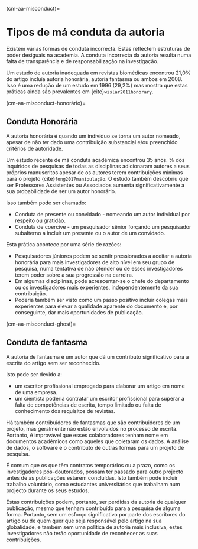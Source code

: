 (cm-aa-misconduct)=
# Tipos de má conduta da autoria

Existem várias formas de conduta incorrecta. Estas reflectem estruturas de poder desiguais na academia. A conduta incorrecta da autoria resulta numa falta de transparência e de responsabilização na investigação.

Um estudo de autoria inadequada em revistas biomédicas encontrou 21,0% do artigo incluía autoria honorária, autoria fantasma ou ambos em 2008. Isso é uma redução de um estudo em 1996 (29,2%) mas mostra que estas práticas ainda são prevalentes em {cite}`wislar2011honorary`.

(cm-aa-misconduct-honorário)=
## Conduta Honorária
A autoria honorária é quando um indivíduo se torna um autor nomeado, apesar de não ter dado uma contribuição substancial e/ou preenchido critérios de autoridade.

Um estudo recente de má conduta académica encontrou 35 anos. % dos inquiridos de pesquisas de todas as disciplinas adicionaram autores a seus próprios manuscritos apesar de os autores terem contribuições mínimas para o projeto {cite}`fong2017manipulação`. O estudo também descobriu que ser Professores Assistentes ou Associados aumenta significativamente a sua probabilidade de ser um autor honorário.

Isso também pode ser chamado:
* Conduta de presente ou convidado - nomeando um autor individual por respeito ou gratidão.
* Conduta de coercive - um pesquisador sênior forçando um pesquisador subalterno a incluir um presente ou o autor de um convidado.

Esta prática acontece por uma série de razões:
* Pesquisadores júniores podem se sentir pressionados a aceitar a autoria honorária para mais investigadores de alto nível em seu grupo de pesquisa, numa tentativa de não ofender ou de esses investigadores terem poder sobre a sua progressão na carreira.
* Em algumas disciplinas, pode acrescentar-se o chefe do departamento ou os investigadores mais experientes, independentemente da sua contribuição.
* Poderia também ser visto como um passo positivo incluir colegas mais experientes para elevar a qualidade aparente do documento e, por conseguinte, dar mais oportunidades de publicação.

(cm-aa-misconduct-ghost)=
## Conduta de fantasma
A autoria de fantasma é um autor que dá um contributo significativo para a escrita do artigo sem ser reconhecido.

Isto pode ser devido a:
* um escritor profissional empregado para elaborar um artigo em nome de uma empresa.
* um cientista poderia contratar um escritor profissional para superar a falta de competências de escrita, tempo limitado ou falta de conhecimento dos requisitos de revistas.

Há também contribuidores de fantasmas que são contribuidores de um projeto, mas geralmente não estão envolvidos no processo de escrita. Portanto, é improvável que esses colaboradores tenham nome em documentos acadêmicos como aqueles que coletaram os dados. A análise de dados, o software e o contributo de outras formas para um projeto de pesquisa.

É comum que os que têm contratos temporários ou a prazo, como os investigadores pós-doutorados, possam ter passado para outro projecto antes de as publicações estarem concluídas. Isto também pode incluir trabalho voluntário, como estudantes universitários que trabalham num projecto durante os seus estudos.

Estas contribuições podem, portanto, ser perdidas da autoria de qualquer publicação, mesmo que tenham contribuído para a pesquisa de alguma forma. Portanto, sem um esforço significativo por parte dos escritores do artigo ou de quem quer que seja responsável pelo artigo na sua globalidade, e também sem uma política de autoria mais inclusiva, estes investigadores não terão oportunidade de reconhecer as suas contribuições. 


